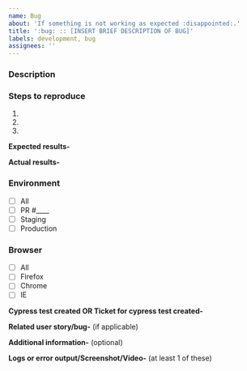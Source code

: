 ```yaml
---
name: Bug
about: 'If something is not working as expected :disappointed:.'
title: ':bug: :: [INSERT BRIEF DESCRIPTION OF BUG]'
labels: development, bug
assignees: ''
---
```


### Description

### Steps to reproduce

1.
2.
3.

**Expected results-**

**Actual results-**

### Environment

- [ ] All
- [ ] PR #\_\_\_\_
- [ ] Staging
- [ ] Production

### Browser

- [ ] All
- [ ] Firefox
- [ ] Chrome
- [ ] IE

**Cypress test created OR Ticket for cypress test created-**

**Related user story/bug-** (if applicable)

**Additional information-** (optional)

**Logs or error output/Screenshot/Video-** (at least 1 of these)


